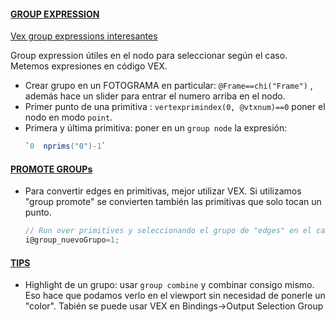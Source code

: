 #### <ins>GROUP EXPRESSION</ins>   

[Vex group expressions interesantes](https://www.artstation.com/blogs/jorgelega/7m1r/houdini-10-useful-vex-snippets-for-group-expression-node)

Group expression útiles en el nodo para seleccionar según el caso. Metemos expresiones en código VEX.   
- Crear grupo en un FOTOGRAMA en particular: `@Frame==chi("Frame")` , además hace un slider para entrar el numero arriba en el nodo.
- Primer punto de una primitiva : `vertexprimindex(0, @vtxnum)==0` poner el nodo en modo `point`.
- Primera y última primitiva: poner en un `group node` la expresión:
  ```C#
  `0  nprims("0")-1`
  ```  


#### <ins>PROMOTE GROUPs</ins>   

- Para convertir edges en primitivas, mejor utilizar VEX. Si utilizamos "group promote" se convierten también las primitivas que solo tocan un punto.
  ```C#
  // Run over primitives y seleccionando el grupo de "edges" en el campo Group
  i@group_nuevoGrupo=1;
  ```  

#### <ins>TIPS</ins>   

- Highlight de un grupo: usar `group combine` y combinar consigo mismo. Eso hace que podamos verlo en el viewport sin necesidad de ponerle un "color". Tabién se puede usar VEX en Bindings->Output Selection Group   
